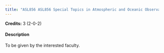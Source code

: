 ```yaml
---
title: "ASL856 ASL856 Special Topics in Atmospheric and Oceanic Observations (Not allowed for : Any program other than AST and ASZ)"
---
```

**Credits:** 3 (2-0-2)

#### Description
To be given by the interested faculty.
